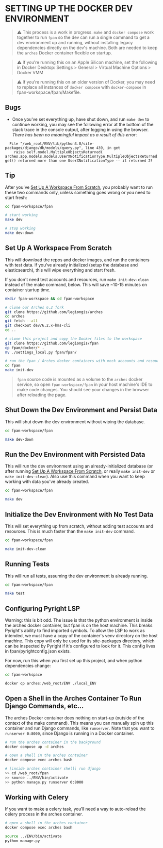 # SETTING UP THE DOCKER DEV ENVIRONMENT

> ⚠️ This process is a work in progress. `make` and `docker compose` work together to run `fpan` so the dev can run a single command to get a dev environment up and running, without installing legacy dependencies directly on the dev's machine. Both are needed to keep the `arches` Docker container flexible on startup.

> ⚠️ If you're running this on an Apple Silicon machine, set the following in Docker Desktop: Settings > General > Virtual Machine Options > Docker VMM

> ⚠️ If you're running this on an older version of Docker, you may need to replace all instances of `docker compose` with `docker-compose` in fpan-workspace/fpan/Makefile.

## Bugs

- Once you've set everything up, have shut down, and run `make dev` to continue working, you may see the following error at the bottom of the stack trace in the console output, after logging in using the browser. _There has been no meaningful impact as a result of this error_:

```
  File "/web_root/ENV/lib/python3.8/site-packages/django/db/models/query.py", line 439, in get
    raise self.model.MultipleObjectsReturned(
arches.app.models.models.UserXNotificationType.MultipleObjectsReturned: get() returned more than one UserXNotificationType -- it returned 2!
```

## Tip

After you've [Set Up A Workspace From Scratch](#set-up-a-workspace-from-scratch), you probably want to run these two commands only, unless something goes wrong or you need to start fresh:

```sh
cd fpan-workspace/fpan

# start working
make dev

# stop working
make dev-down
```

## Set Up A Workspace From Scratch

This will download the repos and docker images, and run the containers with test data. If you've already initialized (setup the database and elasticsearch), this will wipe everything and start fresh.

If you don't need test accounts and resources, run `make init-dev-clean` instead of the make command, below. This will save ~10-15 minutes on container startup time.

```sh
mkdir fpan-workspace && cd fpan-workspace

# clone our Arches 6.2 fork
git clone https://github.com/legiongis/arches
cd arches
git fetch --all
git checkout dev/6.2.x-hms-cli
cd ..

# clone this project and copy the Docker files to the workspace
git clone https://github.com/legiongis/fpan
cp fpan/docker/* .
mv ./settings_local.py fpan/fpan/

# run the fpan / Arches docker containers with mock accounts and resources
cd fpan
make init-dev
```

> `fpan` source code is mounted as a volume to the `arches` docker service, so open `fpan-workspace/fpan` in your host machine's IDE to make code changes. You should see your changes in the browser after reloading the page.

## Shut Down the Dev Environment and Persist Data

This will shut down the dev environment without wiping the database.

```sh
cd fpan-workspace/fpan

make dev-down
```

## Run the Dev Environment with Persisted Data

This will run the dev environment using an already-initialized database (or after running [Set Up A Workspace From Scratch](#set-up-a-workspace-from-scratch), or really `make init-dev` or `make init-dev-clean`). Also use this command when you want to keep working with data you've already created.

```sh
cd fpan-workspace/fpan

make dev
```

## Initialize the Dev Environment with No Test Data

This will set everything up from scratch, without adding test accounts and resources. This is much faster than the `make init-dev` command.

```sh
cd fpan-workspace/fpan

make init-dev-clean
```

## Running Tests

This will run all tests, assuming the dev environment is already running.

```sh
cd fpan-workspace/fpan

make test
```

## Configuring Pyright LSP

Warning: this is bit odd. The issue is that the python environment is inside the arches docker container, but fpan is on the host machine. This breaks Pyright's ability to find imported symbols. To allow the LSP to work as intended, we must have a copy of the container's venv directory on the host machine. This copy will only be used for its site-packages directory, which can be inspected by Pyright if it's configured to look for it. This config lives in fpan/pyrightconfig.json exists.

For now, run this when you first set up this project, and when python dependencies change:

```sh
cd fpan-workspace

docker cp arches:/web_root/ENV ./local_ENV
```

## Open a Shell in the Arches Container To Run Django Commands, etc...

The arches Docker container does nothing on start-up (outside of the context of the make command). This means you can manually spin up this container and run Django commands, like `runserver`. Note that you want to `runserver 0:8000`, since Django is running in a Docker container.

```sh
# run the arches container in the background
docker compose up -d arches

# open a shell in the arches container
docker compose exec arches bash

# [inside arches container shell] run django
>> cd /web_root/fpan
>> source ../ENV/bin/activate
>> python manage.py runserver 0:8000
```

## Working with Celery

If you want to make a celery task, you'll need a way to auto-reload the celery process in the arches container.

```sh
# open a shell in the arches container
docker compose exec arches bash

source ../ENV/bin/activate
python manage.py 
```
